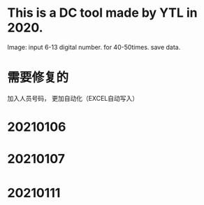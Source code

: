 # This is a DC tool made by YTL in 2020.
Image:
input 6-13 digital number.
for 40-50times.
save data.


# 需要修复的
加入人员号码，
更加自动化（EXCEL自动写入）

# 20210106
# 20210107
# 20210111　
